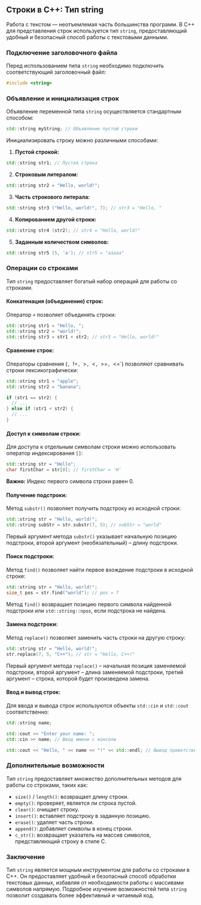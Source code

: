 ## Строки в С++: Тип string

Работа с текстом — неотъемлемая часть большинства программ. В C++ для представления строк используется тип `string`, предоставляющий удобный и безопасный способ работы с текстовыми данными. 

### Подключение заголовочного файла

Перед использованием типа `string` необходимо подключить соответствующий заголовочный файл:

```cpp
#include <string>
```

### Объявление и инициализация строк

Объявление переменной типа `string` осуществляется стандартным способом:

```cpp
std::string myString; // Объявление пустой строки
```

Инициализировать строку можно различными способами:

1. **Пустой строкой:**

```cpp
std::string str1; // Пустая строка
```

2. **Строковым литералом:**

```cpp
std::string str2 = "Hello, world!"; 
```

3. **Часть строкового литерала:**

```cpp
std::string str3 ("Hello, world!", 7); // str3 = "Hello, "
```

4. **Копированием другой строки:**

```cpp
std::string str4 (str2); // str4 = "Hello, world!"
```

5. **Заданным количеством символов:**

```cpp
std::string str5 (5, 'a'); // str5 = "aaaaa"
```

### Операции со строками

Тип `string` предоставляет богатый набор операций для работы со строками. 

#### Конкатенация (объединение) строк:

Оператор `+` позволяет объединять строки:

```cpp
std::string str1 = "Hello, ";
std::string str2 = "world!";
std::string str3 = str1 + str2; // str3 = "Hello, world!"
```

#### Сравнение строк:

Операторы сравнения (`, `!=`, `>`, `<`, `>=`, `<=`) позволяют сравнивать строки лексикографически:

```cpp
std::string str1 = "apple";
std::string str2 = "banana";

if (str1 == str2) {
  // ...
} else if (str1 < str2) {
  // ...
}
```

#### Доступ к символам строки:

Для доступа к отдельным символам строки можно использовать оператор индексирования `[]`:

```cpp
std::string str = "Hello";
char firstChar = str[0]; // firstChar = 'H'
```

**Важно:** Индекс первого символа строки равен 0.

#### Получение подстроки:

Метод `substr()` позволяет получить подстроку из исходной строки:

```cpp
std::string str = "Hello, world!";
std::string subStr = str.substr(7, 5); // subStr = "world"
```

Первый аргумент метода `substr()` указывает начальную позицию подстроки, второй аргумент (необязательный) – длину подстроки.

#### Поиск подстроки:

Метод `find()` позволяет найти первое вхождение подстроки в исходной строке:

```cpp
std::string str = "Hello, world!";
size_t pos = str.find("world"); // pos = 7
```

Метод `find()` возвращает позицию первого символа найденной подстроки или `std::string::npos`, если подстрока не найдена.

#### Замена подстроки:

Метод `replace()` позволяет заменить часть строки на другую строку:

```cpp
std::string str = "Hello, world!";
str.replace(7, 5, "C++"); // str = "Hello, C++!"
```

Первый аргумент метода `replace()` – начальная позиция заменяемой подстроки, второй аргумент – длина заменяемой подстроки, третий аргумент – строка, которой будет произведена замена.

#### Ввод и вывод строк:

Для ввода и вывода строк используются объекты `std::cin` и `std::cout` соответственно:

```cpp
std::string name;

std::cout << "Enter your name: ";
std::cin >> name; // Ввод имени с консоли

std::cout << "Hello, " << name << "!" << std::endl; // Вывод приветствия
```

### Дополнительные возможности

Тип `string` предоставляет множество дополнительных методов для работы со строками, таких как:

- `size()` / `length()`: возвращает длину строки.
- `empty()`: проверяет, является ли строка пустой.
- `clear()`: очищает строку.
- `insert()`: вставляет подстроку в заданную позицию.
- `erase()`: удаляет часть строки.
- `append()`: добавляет символы в конец строки.
- `c_str()`: возвращает указатель на массив символов, представляющий строку в стиле C.

### Заключение

Тип `string` является мощным инструментом для работы со строками в C++. Он предоставляет удобный и безопасный способ обработки текстовых данных, избавляя от необходимости работы с массивами символов напрямую. Подробное изучение возможностей типа `string` позволит создавать более эффективный и читаемый код. 

